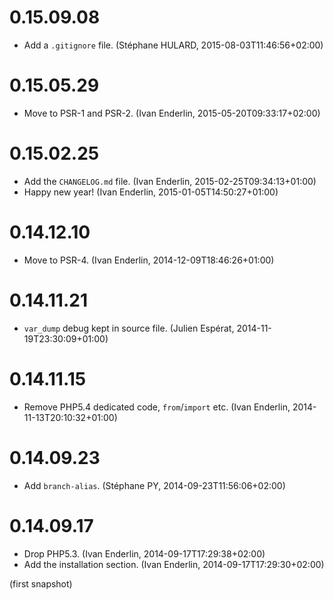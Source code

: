 # 0.15.09.08

  * Add a `.gitignore` file. (Stéphane HULARD, 2015-08-03T11:46:56+02:00)

# 0.15.05.29

  * Move to PSR-1 and PSR-2. (Ivan Enderlin, 2015-05-20T09:33:17+02:00)

# 0.15.02.25

  * Add the `CHANGELOG.md` file. (Ivan Enderlin, 2015-02-25T09:34:13+01:00)
  * Happy new year! (Ivan Enderlin, 2015-01-05T14:50:27+01:00)

# 0.14.12.10

  * Move to PSR-4. (Ivan Enderlin, 2014-12-09T18:46:26+01:00)

# 0.14.11.21

  * `var_dump` debug kept in source file. (Julien Espérat, 2014-11-19T23:30:09+01:00)

# 0.14.11.15

  * Remove PHP5.4 dedicated code, `from`/`import` etc. (Ivan Enderlin, 2014-11-13T20:10:32+01:00)

# 0.14.09.23

  * Add `branch-alias`. (Stéphane PY, 2014-09-23T11:56:06+02:00)

# 0.14.09.17

  * Drop PHP5.3. (Ivan Enderlin, 2014-09-17T17:29:38+02:00)
  * Add the installation section. (Ivan Enderlin, 2014-09-17T17:29:30+02:00)

(first snapshot)

